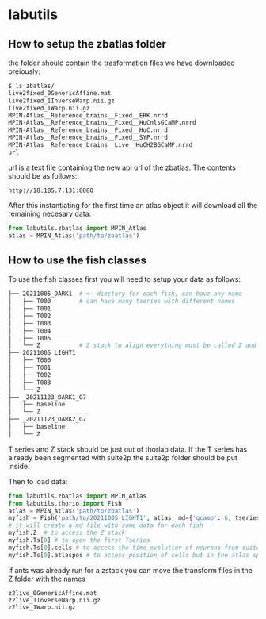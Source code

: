 # labutils

## How to setup the zbatlas folder

the folder should contain the trasformation files we have downloaded preiously:
```bash
$ ls zbatlas/
live2fixed_0GenericAffine.mat
live2fixed_1InverseWarp.nii.gz
live2fixed_1Warp.nii.gz
MPIN-Atlas__Reference_brains__Fixed__ERK.nrrd
MPIN-Atlas__Reference_brains__Fixed__HuCnlsGCaMP.nrrd
MPIN-Atlas__Reference_brains__Fixed__HuC.nrrd
MPIN-Atlas__Reference_brains__Fixed__SYP.nrrd
MPIN-Atlas__Reference_brains__Live__HuCH2BGCaMP.nrrd
url
```
url is a text file containing the new api url of the zbatlas. The contents should be as follows:

```
http://18.185.7.131:8080
```

After this instantiating for the first time an atlas object it will download all the remaining necesary data:

```python
from labutils.zbatlas import MPIN_Atlas
atlas = MPIN_Atlas('path/to/zbatlas')
```

## How to use the fish classes

To use the fish classes first you will need to setup your data as follows:

```bash
├── 20211005_DARK1  # <- diectory for each fish, can have any name
│   ├── T000        # can have many tseries with different names
│   ├── T001
│   ├── T002
│   ├── T003
│   ├── T004
│   ├── T005
│   └── Z           # Z stack to align everything must be called Z and be unique 
├── 20211005_LIGHT1
│   ├── T000
│   ├── T001
│   ├── T002
│   ├── T003
│   └── Z
├── _20211123_DARK1_G7
│   ├── baseline
│   └── Z
├── _20211123_DARK2_G7
│   ├── baseline
│   └── Z
```
T series and Z stack should be just out of thorlab data.
If the T series has already been segmented with suite2p the suite2p folder should be put inside.

Then to load data:
```python
from labutils.zbatlas import MPIN_Atlas
from labutils.thorio import Fish
atlas = MPIN_Atlas('path/to/zbatlas')
myfish = Fish('path/to/20211005_LIGHT1', atlas, md={'gcamp': 6, tseries:['T000', 'T001', 'T002', 'T003' ]})  # for example
# it will create a md file with some data for each fish
myfish.Z  # to access the Z stack
myfish.Ts[0] # to open the first Tseries
myfish.Ts[0].cells # to access the time evolution of neurons from suite2p (will be a little slow to load data the first time, or will also run s2p if it wasnàt done)
myfish.Ts[0].atlaspos # to access position of cells but in the atlas space (will align Zstack to atlas if not already done)
```
If ants was already run for a zstack you can move the transform files in the Z folder with the names
```
z2live_0GenericAffine.mat
z2live_1InverseWarp.nii.gz
z2live_1Warp.nii.gz
```
